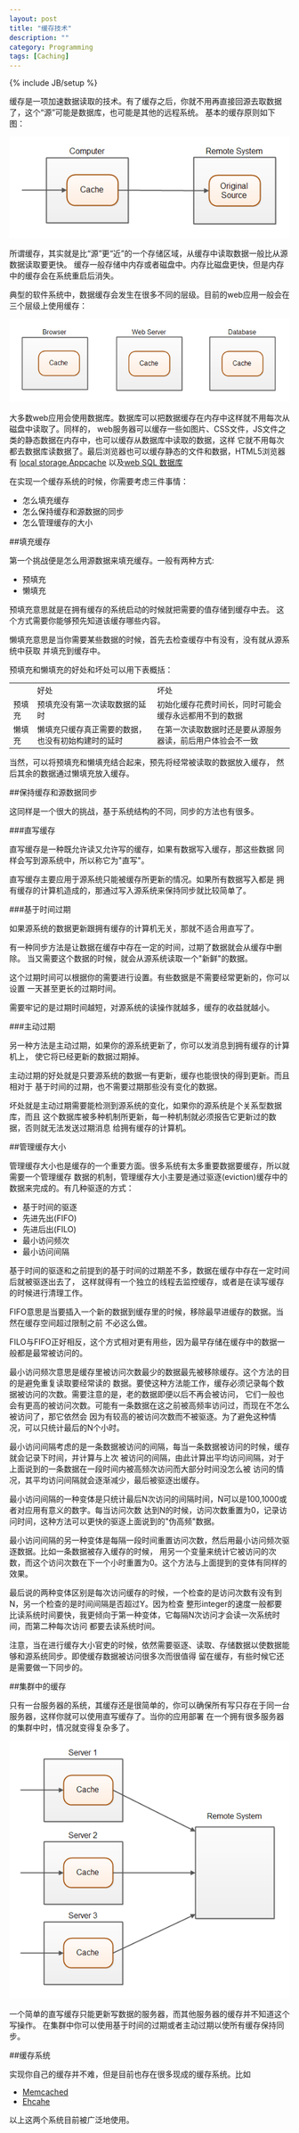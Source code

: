 ```yaml
---
layout: post
title: "缓存技术"
description: ""
category: Programming
tags: [Caching]
---
```

{% include JB/setup %}

缓存是一项加速数据读取的技术。有了缓存之后，你就不用再直接回源去取数据了，这个“源”可能是数据库，也可能是其他的远程系统。
基本的缓存原则如下图：

![pic](/images/caching-1.png)

所谓缓存，其实就是比“源”更“近”的一个存储区域，从缓存中读取数据一般比从源数据读取要更快。
缓存一般存储中内存或者磁盘中。内存比磁盘更快，但是内存中的缓存会在系统重启后消失。

典型的软件系统中，数据缓存会发生在很多不同的层级。目前的web应用一般会在三个层级上使用缓存：

![pic](/images/caching-2.png)

大多数web应用会使用数据库。数据库可以把数据缓存在内存中这样就不用每次从磁盘中读取了。同样的，
web服务器可以缓存一些如图片、CSS文件，JS文件之类的静态数据在内存中，也可以缓存从数据库中读取的数据，这样
它就不用每次都去数据库读数据了。最后浏览器也可以缓存静态的文件和数据，HTML5浏览器有
[local storage](http://tutorials.jenkov.com/html5/local-storage.html),[Appcache](http://www.html5rocks.com/en/tutorials/appcache/beginner/)
以及[web SQL 数据库](http://html5doctor.com/introducing-web-sql-databases/)

在实现一个缓存系统的时候，你需要考虑三件事情：

* 怎么填充缓存
* 怎么保持缓存和源数据的同步
* 怎么管理缓存的大小

##填充缓存

第一个挑战便是怎么用源数据来填充缓存。一般有两种方式:

* 预填充
* 懒填充

预填充意思就是在拥有缓存的系统启动的时候就把需要的值存储到缓存中去。
这个方式需要你能够预先知道该缓存哪些内容。

懒填充意思是当你需要某些数据的时候，首先去检查缓存中有没有，没有就从源系统中获取
并填充到缓存中。

预填充和懒填充的好处和坏处可以用下表概括：

<table>
<tr>
<td></td>
<td>好处</td>
<td>坏处</td>
</tr>
<tr>
<td>预填充</td>
<td>预填充没有第一次读取数据的延时</td>
<td>初始化缓存花费时间长，同时可能会缓存永远都用不到的数据</td>
</tr>
<tr>
<td>懒填充</td>
<td>懒填充只缓存真正需要的数据，也没有初始构建时的延时</td>
<td>在第一次读取数据时还是要从源服务器读，前后用户体验会不一致
</tr>
</table>


当然，可以将预填充和懒填充结合起来，预先将经常被读取的数据放入缓存，
然后其余的数据通过懒填充放入缓存。

##保持缓存和源数据同步

这同样是一个很大的挑战，基于系统结构的不同，同步的方法也有很多。

###直写缓存

直写缓存是一种既允许读又允许写的缓存，如果有数据写入缓存，那这些数据
同样会写到源系统中，所以称它为"直写"。

直写缓存主要应用于源系统只能被缓存所更新的情况。如果所有数据写入都是
拥有缓存的计算机造成的，那通过写入源系统来保持同步就比较简单了。

###基于时间过期

如果源系统的数据更新跟拥有缓存的计算机无关，那就不适合用直写了。

有一种同步方法是让数据在缓存中存在一定的时间，过期了数据就会从缓存中删除。
当又需要这个数据的时候，就会从源系统读取一个"新鲜"的数据。

这个过期时间可以根据你的需要进行设置。有些数据是不需要经常更新的，你可以设置
一天甚至更长的过期时间。

需要牢记的是过期时间越短，对源系统的读操作就越多，缓存的收益就越小。

###主动过期

另一种方法是主动过期，如果你的源系统更新了，你可以发消息到拥有缓存的计算机上，
使它将已经更新的数据过期掉。

主动过期的好处就是只要源系统的数据一有更新，缓存也能很快的得到更新。而且相对于
基于时间的过期，也不需要过期那些没有变化的数据。

坏处就是主动过期需要能检测到源系统的变化，如果你的源系统是个关系型数据库，而且
这个数据库被多种机制所更新，每一种机制就必须报告它更新过的数据，否则就无法发送过期消息
给拥有缓存的计算机。

##管理缓存大小

管理缓存大小也是缓存的一个重要方面。很多系统有太多重要数据要缓存，所以就需要一个管理缓存
数据的机制，管理缓存大小主要是通过驱逐(eviction)缓存中的数据来完成的。有几种驱逐的方式：

* 基于时间的驱逐
* 先进先出(FIFO)
* 先进后出(FILO)
* 最小访问频次
* 最小访问间隔

基于时间的驱逐和之前提到的基于时间的过期差不多，数据在缓存中存在一定时间后就被驱逐出去了，
这样就得有一个独立的线程去监控缓存，或者是在读写缓存的时候进行清理工作。

FIFO意思是当要插入一个新的数据到缓存里的时候，移除最早进缓存的数据。当然在缓存空间超过限制之前
不必这么做。

FILO与FIFO正好相反，这个方式相对更有用些，因为最早存储在缓存中的数据一般都是最常被访问的。

最小访问频次意思是缓存里被访问次数最少的数据最先被移除缓存。这个方法的目的是避免重复读取要经常读的
数据。要使这种方法能工作，缓存必须记录每个数据被访问的次数。需要注意的是，老的数据即便以后不再会被访问，
它们一般也会有更高的被访问次数。可能有一条数据在这之前被高频率访问过，而现在不怎么被访问了，那它依然会
因为有较高的被访问次数而不被驱逐。为了避免这种情况，可以只统计最后的N个小时。

最小访问间隔考虑的是一条数据被访问的间隔，每当一条数据被访问的时候，缓存就会记录下时间，并计算与上次
被访问的间隔，由此计算出平均访问间隔，对于上面说到的一条数据在一段时间内被高频次访问而大部分时间没怎么被
访问的情况，其平均访问间隔就会逐渐减少，最后被驱逐出缓存。

最小访问间隔的一种变体是只统计最后N次访问的间隔时间，N可以是100,1000或者对应用有意义的数字。每当访问次数
达到N的时候，访问次数重置为0，记录访问时间，这种方法可以更快的驱逐上面说到的"伪高频"数据。

最小访问间隔的另一种变体是每隔一段时间重置访问次数，然后用最小访问频次驱逐数据。比如一条数据被存入缓存的时候，
用另一个变量来统计它被访问的次数，而这个访问次数在下一个小时重置为0。这个方法与上面提到的变体有同样的效果。

最后说的两种变体区别是每次访问缓存的时候，一个检查的是访问次数有没有到N，另一个检查的是时间间隔是否超过Y。因为检查
整形integer的速度一般都要比读系统时间要快，我更倾向于第一种变体，它每隔N次访问才会读一次系统时间，而第二种每次访问
都要去读系统时间。

注意，当在进行缓存大小官吏的时候，依然需要驱逐、读取、存储数据以使数据能够和源系统同步。即使缓存数据被访问很多次而很值得
留在缓存，有些时候它还是需要做一下同步的。

##集群中的缓存

只有一台服务器的系统，其缓存还是很简单的，你可以确保所有写只存在于同一台服务器，这样你就可以使用直写缓存了。当你的应用部署
在一个拥有很多服务器的集群中时，情况就变得复杂多了。

![pic](/images/caching-3.png)

一个简单的直写缓存只能更新写数据的服务器，而其他服务器的缓存并不知道这个写操作。
在集群中你可以使用基于时间的过期或者主动过期以使所有缓存保持同步。

##缓存系统

实现你自己的缓存并不难，但是目前也存在很多现成的缓存系统。比如

* [Memcached](http://memcached.org/)
* [Ehcahe](http://ehcache.org)

以上这两个系统目前被广泛地使用。

